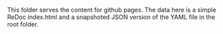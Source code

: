 This folder serves the content for github pages. The data here is a simple ReDoc index.html and a snapshoted JSON version of the YAML file in the root folder. 
